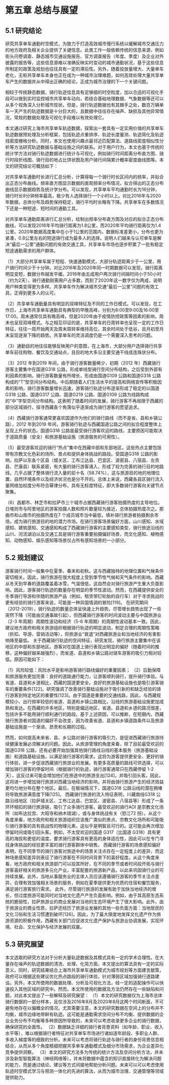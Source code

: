 # 第五章 总结与展望
## 5.1 研究结论
研究共享单车通勤时空模式，为致力于打造高效城市慢行系统以缓解城市交通压力的地方政府及相关企业提供了关键信息。此类工作一般依赖传统的信息来源，例如街头问卷调查、静态城市交通设施报告、官方调查报告（年度、季度）及企业对外披露的报告等，这些信息源难以准确反映实时变动的城市通勤状况，基于这些信息所制定的政策及规划也往往具有一定的滞后性。另外，随着投放量增大、大量单车老化，无桩共享单车本身也正在成为一种城市治理难题，如何高效处理大量共享单车产生的数据并从中得出正确的结论，正成为城市治理的下一个关键问题。

相较于传统静态数据，骑行轨迹信息具有足够细的时空粒度，加以合适的可视化手段可以做到实时监控城市共享单车动向，若结合基础地理数据、气象数据等还可以从多个视角深入分析城市现状。但是，骑行轨迹数据也有其棘手之处，数百万辆单车一天产生的轨迹数据是十分巨大的，且数据中往往存在噪声、缺损及其他异常情况，常规的数据处理及可视化手段难以有效处理它。

本文通过研究上海市共享单车轨迹数据，探索出一套具有一定实用价值的共享单车轨迹数据预处理及分析框架，包括轨迹点重排序、轨迹长度量测、轨迹简化及轨迹线密度栅格分析。同时，本文也使用兴趣点最邻近匹配算法、道路线密度相似性分析等方法研究轨迹数据与基础设施之间的联系。对于用户行为，本文也基于传统的统计学方法对骑行轨迹数据进行统计与可视化，例如骑行时间距离分布直方图、骑行时段折线图、骑行目的地占比饼状图及用户骑行间隔累计概率密度曲线图等。本文的研究结论可概括如下：
<!-- 待写 -->

对共享单车通勤时长进行汇总分析，计算得每一个骑行时长区间内的频率，并拟合出正态分布曲线。频率直方图显示数据的直观频率分布情况，拟合得出的正态分布曲线显示数据趋势及统计学分布。可以发现，共享单车平均通勤时长为16分钟，骑行时长8分钟频率最高，极少有人选择骑行一个小时以上。对比2016年与2020年数据，总体分布及趋势保持稳定，骑行平均时长略有下降。共享单车在多数情况下还是一种短途、短时间的通勤工具。

对共享单车通勤距离进行汇总分析，绘制出频率分布直方图及对应的拟合正态分布曲线，可以发现2016年平均骑行距离为1.8公里，而2020年平均骑行距离仅为1.4公里。2020年数据高度集中在小于1公里的范围内，数据标准差更小，分布也更为紧凑，0.8公里左右的短途骑行成为最多人的选择。说明人们越来与认可单车是解决“最后一公里”通勤问题的有效交通工具，共享单车市场也逐步积累了一批有稳定短途通勤需求的用户群体。

（1）大部分共享单车属于短程、快速通勤模式，大部分轨迹距离少于一公里，用户骑行时间少于十分钟。对比2016年及2020年同一时期数据可以发现，骑行距离明显变短，数据分布越发平缓。2016年由五成用户两次骑行间隔时间小于50小时（约为2天），骑行通勤刚需用户占多数，而到了2020年这一数字仅为两成，说明用户种类变得更为多样。共享单车作为解决城市交通“最后一公里”问题的有效工具，正得到更多人的认可。

（2）共享单车通勤量具有明显的双峰特征及不同的工作日模式。可以发现，在工作日，上海市共享单车通勤具有典型的早晚高峰，分别为8:00至9:00及16:00至17:00。周末通常仅具有晚高峰，但是2020年由于疫情防控政策等因素的影响，周末也呈现双峰模式。与之相互印证的是，共享单车的日周转率也呈现一定的工作日特征，往往一周开始两天及周末周转率维持高位，其余时间处于低谷，且月初至月末呈现逐渐下降的趋势。共享单车的灵活调度仍是一个需要深入思考的问题。

（3）通勤目的地往往能够反映用户的意图，在上海市，大部分用户选择骑行共享单车前往购物、餐饮及交通站点，且目的地大多沿主要交通干线成连珠状分布。

<!-- 待写 -->

（3）2012 年到2019 年间，由于骑行游客数量稀少，初期（2012 年）西藏骑行游客主要集中在国道G318 公路，形成单线型骑行空间分布结构，之后受到外部有利因素的影响，骑行游客数量有所增长，形成由国道G109 公路和国道G318 公路构成的“T”型空间分布结构。中后期随着人们生活水平的提高和网络宣传等积极因素的影响，骑行游客数量增长迅速，游客骑行轨迹分布逐渐形成了稳定的以国道G318 公路、国道G317 公路、国道G219 公路、国道G109 公路为线路构成的“中”字型空间分布结构。这表明了随着时间的发展，骑行游客不再局限于西藏的部分区域骑行，探寻西藏各个角落似乎逐渐成为骑行游客的愿望追求。

（4）西藏骑行游客通常更喜欢国道作为他们的骑行路线（而不是省、县和乡镇公路），2012 年到2019 年间，游客骑行轨迹与西藏国道公路之间的拟合程度整体上呈现上升的状态。国道G318 公路是最受骑行游客欢迎的路线，主要原因可能取决于道路质量（安全）和旅游基础设施（旅游服务的可用性）。 

（5）最受游客欢迎的骑行“热点”集中在西藏中部和东部地区。这些热点主要包括带有宗教文化色彩的场所、景点和提供身体挑战的路段。受国道G318 公路的影响，拉萨以东各个区县（城关区、工布江达县、巴宜区、波密县、八宿县、左贡县、芒康县）联系紧密，有大量的骑行游客涌入，形成了较为完善的骑行目的地路线，几乎占据了整体骑行流入量的前十名（58.74%），这与旅游目的地的地理位置、自然环境条件以及经济状况也是分不开的。总体上来说，西藏各县区骑行流入量网络加权度分布符合幂律分布，具有无标度特征，即大多数骑行游客向关键节点聚集。 

（6）昌都市、林芝市和拉萨市三个城市占据西藏骑行游客拍摄热度的主导地位。日喀则市与阿里地区的游客拍摄人数和照片数量较为接近，总体拍摄热度次之。那曲市和山南市的拍摄热度在7 个成员城市当中最低，填补骑行旅游者拍摄剩余市场，成为骑行旅游目的地的潜力市场。在骑行游客场景偏好方面，山川感知、水域感知、建筑感知、交通感知构成了西藏骑行游客的主要感知类型，骑行旅途沿线的山川、河流湖泊以及交通工具是骑行游客重要拍摄偏好场景，而文化感知、植物感知、动物感知、娱乐感知等场景仅占所有感知场景的一小部分。

## 5.2 规划建议
游客骑行时间一般集中在夏季、春末和初秋。这与西藏独特的地理位置和气候条件密切相关。因此，骑行旅游在很大程度上受到季节性气候和天气条件的影响。西藏从冬天到早春的道路覆盖着冰雪，气温很低，这自然会对骑行旅游产生重大负面影响。因此，游客骑行轨迹的数量存在明显的季节性波动。然而，在西藏提供安全的冬季骑行导游和伴随的旅游产品（例如，租赁带钉轮胎的自行车）对于寻求挑战的更有经验的骑行游客来说，可能是一种异国情调的冒险[119]。 在研究期间（2012-2019），骑行轨迹的数量总体呈快速上升趋势。尽管增长趋势出现了一些突然下降（可能由交通事故引起），但西藏骑行游客的时间波动主要与中国旅游业（2-3 年周期）周期性波动和经济（5-6 年周期）的周期性波动基本一致。因此，建议地方政府和相关旅游组织根据骑行轨迹的明显波动，制定合理的周期性策略（折扣、导游、营销活动等），将旅游业“衰退”对西藏旅游业和当地经济的有害影响降至最低。 关于西藏骑行轨迹的空间特征，研究发现，骑行旅游主要集中在该地区的中部和东部地区。游客对在国道上骑行表现出明显的偏好（随着时间的推移，这种偏好越来越强烈），而省道、县道和乡镇公路对骑车游客的吸引力相对较低。原因可能如下：

（1）风险较低：风险水平是影响游客骑行路线偏好的重要因素；
（2）后勤保障和旅游服务更加完善：良好的道路通行能力，让游客顺利骑行，提升骑行体验。与省道、县道和乡道相比，西藏的国道更安全。良好的旅游基础设施也是吸引游客骑车的重要条件[122]。研究强调了改善骑行基础设施对于吸引新的和缺乏经验的骑行游客到特定地区的重要性[123]。由于国道是重要的交通线路，因此，与西藏规模较小、出行频率较低的省道、县道和乡镇公路相比，沿线的旅游基础设施更加成熟和发达。在西藏的许多地区，特别是偏远地区，省道、县道和乡道的路况很差，包括许多不能用骑行顺利通行的路段。基于上述原因，可以推断，在短期内，西藏骑行旅游者对国道的偏好不会改变，因为改善省道、县道和乡镇道路条件以及旅游基础设施是一个渐进、昂贵和长期的过程。 

然而，如何提高未来省、县、乡公路对骑行游客的吸引力，是促进西藏骑行旅游持续健康发展必须解决的问题。因此，从旅游管理的角度来看，除了目前最受欢迎的国道G318 公路，还有必要开始加强其他骑行路线沿线的基本服务（旅游基础设施）和道路基础设施，以满足骑行游客的需求。这将为游客提供更安全、更好的骑行体验，进一步促进西藏骑行旅游业的发展。有更多高质量的路线可供选择，可以增加骑行游客的停留时间（根据骑行的轨迹，骑行游客通常只在西藏停留 1-2 天），这反过来可能会增加他们在旅途中的旅游支出[124]，并吸引回头客。因此，这将进一步增加骑行旅游对西藏当地经济的影响，并将由骑行旅游产生的经济效益更均匀地分布在整个地区。最后，在极端情况下，国道G318 公路沿线的潜在拥堵将导致旅游满意度下降[125]。 西藏骑行旅游的流入特征表明，川藏南线G318 公路沿线地区（拉萨城关区、工布江达县、巴宜区、波密县、八宿县等）形成了一条环环相扣的骑行旅游链，吸引了众多骑行游客。最受欢迎的骑行AOI 是宗教文化场所（如布达拉宫、大昭寺和纳木错湖），或与身体挑战有关（怒江72 拐）。从这个角度来看，地方政府和相关旅游组织应该推广类似的景点、宗教文化场所和可能吸引骑行游客的具有挑战性的物理元素，这似乎是明智且可行的。这可能会再次增加停留时间或吸引回头客。例如，不太受欢迎的国道 G317（比国道 G318）具有更高的海拔和更低的温度，要求骑行游客具有更高的身体适应性，因此可以在专门寻找身体挑战的经验更丰富的骑行游客群体中销售。 西藏骑行游客的场景感知偏好表明，在不同季节的骑行游客对旅途中的场景关注点存在一定程度上的差异，而这种场景感知差异则表征了骑行游客在不同时间背景下的喜好程度。从这个角度来看，地方政府和相关旅游部门可以投其所好，在不同的季节或者时间段开拓与骑行游客喜好相关的旅游多元化产业，丰富配套的旅游新产品，以此来巩固骑行业的可持续发展。此外，当地从事服务业的主体人员应该遵循骑行游客的季节关注点差异，合理有效加强相关场景的服务，例如在夏季提供更为优质的住宿和餐饮服务，满足骑行游客旅行需求。 此外，尽管骑行旅游的发展有助于加快当地经济的增长，但过度旅游可能同时对当地文化遗产产生负面影响。例如，由于其高原生态系统的脆弱性，拉萨旅游业的商业发展对当地的生态环境产生了很大影响。此外，由于旅游业的商业性质，拉萨还经历了旅游业发展的其他一些负面方面：当地居民的文化习俗和生活习惯遭到破坏[126]。因此，为了最大限度地发挥文化遗产作为旅游资源的积极作用，西藏有关部门应促进文化遗产保护与旅游业协调发展，实现环境、社会、文化保护与经济发展的双赢。

## 5.3 研究展望
本文选取的研究方法对于分析大量轨迹数据及其模式具有一定的学术合理性。在大量存在噪声的轨迹数据的清洗、处理、化简方面，本文提出的算法具有一定的实际意义。同时，研究结果结合上海市共享单车通勤模式为城市规划等方面建言献策，政府可以根据这些建议优化热点路段的骑行体验，针对薄弱区域加强骑行道路建设。另外，本文所使用的数据处理、分析及可视化方法，经一定的适配操作可以快速投入其他区域的研究中。然而，本文所使用的数据及方法仍然存在一些缺陷和问题，对此本文提出了一些解释及研究展望：
（1）本文的研究数据仅为上海市总体骑行数据的一部分样本，且仅涉及2016年8月及2020年8月这两个时间断面，不可避免地存在以偏概全的情况。尤其需要注意，本文的研究数据在空间上的分布并不均衡，城市边缘地带鲜有轨迹。这可能是通勤需求空间分布不均衡、提供数据的企业业务分布不均衡等多种原因所导致的，未来可以考虑收录更多企业的骑行数据，确保研究的全面性。
（2）数据缺乏详细的骑行者背景资料（如年龄、职业、收入水平等），难以根据骑行者特征对共享单车市场进行诸如逐年龄段、多职业人群、多收入梯度等的细致的分析。未来可以考虑将骑行轨迹与骑行者的身份背景信息相结合，从而从多个角度精细把握共享单车通勤模式及细分市场需求，为企业差异化竞争提供洞察。
（3）本文的研究方法多为传统的统计方法及空间分析方法，并未涉及新型智能算法（神经网络等），并未将数据中蕴含的知识直接转化为解决问题的能力，而是通过结论、建议等方式间接地帮助分析问题。未来可以可以考虑使用轨迹时空模式学习与预测一体化的先进的算法，从而为城市治理、交通管理等领域提供助力。